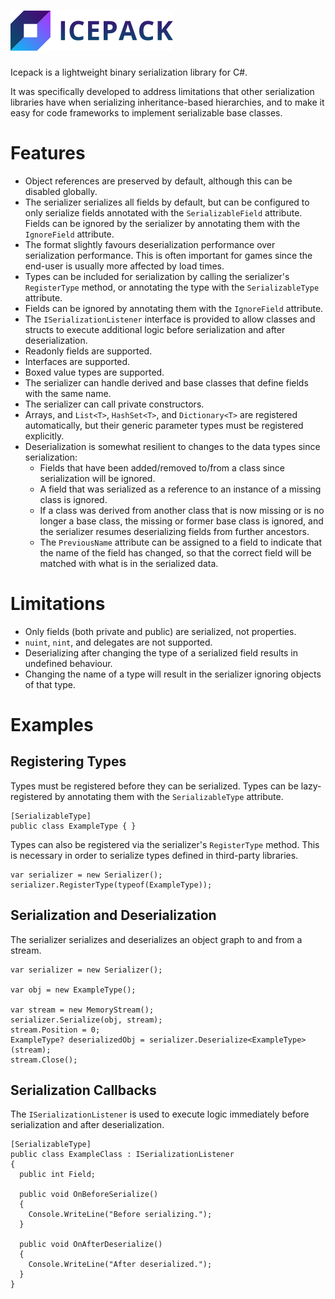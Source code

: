 # ![ICEPACK](Resources/LogoText.png)

Icepack is a lightweight binary serialization library for C#.

It was specifically developed to address limitations that other serialization libraries have when serializing inheritance-based hierarchies, and to make it easy for code frameworks to implement serializable base classes.

# Features

* Object references are preserved by default, although this can be disabled globally.
* The serializer serializes all fields by default, but can be configured to only serialize fields annotated with the `SerializableField` attribute. Fields can be ignored by the serializer by annotating them with the `IgnoreField` attribute.
* The format slightly favours deserialization performance over serialization performance. This is often important for games since the end-user is usually more affected by load times.
* Types can be included for serialization by calling the serializer's `RegisterType` method, or annotating the type with the `SerializableType` attribute.
* Fields can be ignored by annotating them with the `IgnoreField` attribute.
* The `ISerializationListener` interface is provided to allow classes and structs to execute additional logic before serialization and after deserialization.
* Readonly fields are supported.
* Interfaces are supported.
* Boxed value types are supported.
* The serializer can handle derived and base classes that define fields with the same name.
* The serializer can call private constructors.
* Arrays, and `List<T>`, `HashSet<T>`, and `Dictionary<T>` are registered automatically, but their generic parameter types must be registered explicitly.
* Deserialization is somewhat resilient to changes to the data types since serialization:
  * Fields that have been added/removed to/from a class since serialization will be ignored.
  * A field that was serialized as a reference to an instance of a missing class is ignored.
  * If a class was derived from another class that is now missing or is no longer a base class, the missing or former base class is ignored, and the serializer resumes deserializing fields from further ancestors.
  * The `PreviousName` attribute can be assigned to a field to indicate that the name of the field has changed, so that the correct field will be matched with what is in the serialized data.

# Limitations

* Only fields (both private and public) are serialized, not properties.
* `nuint`, `nint`, and delegates are not supported.
* Deserializing after changing the type of a serialized field results in undefined behaviour.
* Changing the name of a type will result in the serializer ignoring objects of that type.

# Examples

## Registering Types

Types must be registered before they can be serialized. Types can be lazy-registered by annotating them with the `SerializableType` attribute.

```
[SerializableType]
public class ExampleType { }
```

Types can also be registered via the serializer's `RegisterType` method. This is necessary in order to serialize types defined in third-party libraries.

```
var serializer = new Serializer();
serializer.RegisterType(typeof(ExampleType));
```

## Serialization and Deserialization

The serializer serializes and deserializes an object graph to and from a stream.

```
var serializer = new Serializer();

var obj = new ExampleType();

var stream = new MemoryStream();
serializer.Serialize(obj, stream);
stream.Position = 0;
ExampleType? deserializedObj = serializer.Deserialize<ExampleType>(stream);
stream.Close();
```

## Serialization Callbacks

The `ISerializationListener` is used to execute logic immediately before serialization and after deserialization.

```
[SerializableType]
public class ExampleClass : ISerializationListener
{
  public int Field;

  public void OnBeforeSerialize()
  {
    Console.WriteLine("Before serializing.");
  }

  public void OnAfterDeserialize()
  {
    Console.WriteLine("After deserialized.");
  }
}
```
